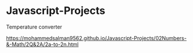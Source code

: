 # Javascript-Projects

Temperature converter 

https://mohammedsalman9562.github.io/Javascript-Projects/02Numbers-&-Math/2Q&2A/2a-to-2n.html

